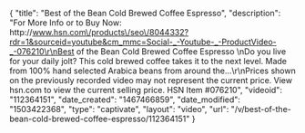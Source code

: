 {
    "title": "Best of the Bean Cold Brewed Coffee  Espresso",
    "description": "For More Info or to Buy Now: http:\/\/www.hsn.com\/products\/seo\/8044332?rdr=1&sourceid=youtube&cm_mmc=Social-_-Youtube-_-ProductVideo-_-076210\r\nBest of the Bean Cold Brewed Coffee  Espresso \nDo you live for your daily jolt? This cold brewed coffee takes it to the next level. Made from 100% hand selected Arabica beans from around the...\r\nPrices shown on the previously recorded video may not represent the current price.  View hsn.com to view the current selling price. HSN Item #076210",
    "videoid": "112364151",
    "date_created": "1467466859",
    "date_modified": "1503422368",
    "type": "captivate",
    "layout": "video",
    "url": "\/v\/best-of-the-bean-cold-brewed-coffee-espresso\/112364151"
}
